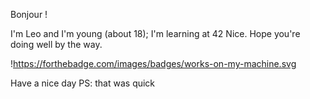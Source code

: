 Bonjour !

I'm Leo and I'm young (about 18);
I'm learning at 42 Nice.
Hope you're doing well by the way.

!https://forthebadge.com/images/badges/works-on-my-machine.svg

Have a nice day
PS: that was quick

